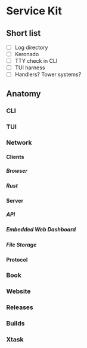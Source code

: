 # Service Kit

## Short list

- [ ] Log directory
- [ ] Keronado
- [ ] TTY check in CLI
- [ ] TUI harness
- [ ] Handlers? Tower systems?

## Anatomy

### CLI

### TUI

### Network

#### Clients

##### Browser

##### Rust

#### Server

##### API

##### Embedded Web Dashboard

##### File Storage

#### Protocol

### Book

### Website

### Releases

### Builds

### Xtask
